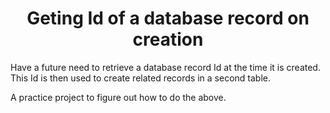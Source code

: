 <h1 align="center">Geting Id of a database record on creation</h1>

Have a future need to retrieve a database record Id at the time it is created. \
This Id is then used to create related records in a second table.

A practice project to figure out how to do the above.
